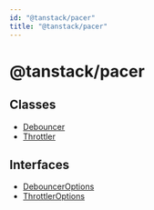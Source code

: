 ```yaml
---
id: "@tanstack/pacer"
title: "@tanstack/pacer"
---
```


<!-- DO NOT EDIT: this page is autogenerated from the type comments -->

# @tanstack/pacer

## Classes

- [Debouncer](classes/debouncer.md)
- [Throttler](classes/throttler.md)

## Interfaces

- [DebouncerOptions](interfaces/debounceroptions.md)
- [ThrottlerOptions](interfaces/throttleroptions.md)
